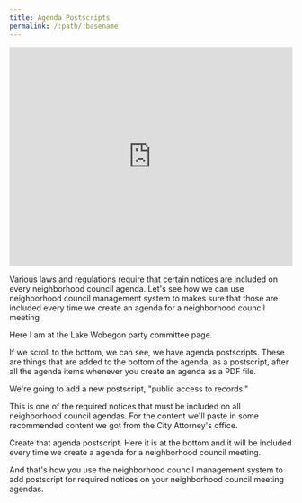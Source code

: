 ```yaml
---
title: Agenda Postscripts
permalink: /:path/:basename
---
```


<div style="position: relative; padding-bottom: 77.41935483870968%; height: 0;"><iframe src="https://www.loom.com/embed/dd1d653c73424dc7807243f792b72920" frameborder="0" webkitallowfullscreen mozallowfullscreen allowfullscreen style="position: absolute; top: 0; left: 0; width: 100%; height: 100%;"></iframe></div>

Various laws and regulations require that certain notices are included on every neighborhood council agenda. Let's see how we can use neighborhood council management system to makes sure that those are included every time we create an agenda for a neighborhood council meeting

Here I am at the Lake Wobegon party committee page.

If we scroll to the bottom, we can see, we have agenda postscripts. These are things that are added to the bottom of the agenda, as a postscript, after all the agenda items whenever you create an agenda as a PDF file.

We're going to add a new postscript, "public access to records."

This is one of the required notices that must be included on all neighborhood council agendas. For the content we'll paste in some recommended content we got from the City Attorney's office.

Create that agenda postscript. Here it is at the bottom and it will be included every time we create a agenda for a neighborhood council meeting.

And that's how you use the neighborhood council management system to add postscript for required notices on your neighborhood council meeting agendas.
